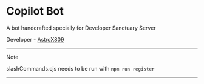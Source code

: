 ﻿# Copilot Bot
A bot handcrafted specially for Developer Sanctuary Server

Developer - [AstroX809](https://github.com/AstroX809)

---

> [!NOTE]
> slashCommands.cjs needs to be run with `npm run register`

---
